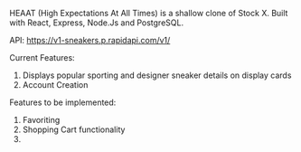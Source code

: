 HEAAT (High Expectations At All Times) is a shallow clone of Stock X. Built with React, Express, Node.Js and PostgreSQL.

API: https://v1-sneakers.p.rapidapi.com/v1/

Current Features:

1. Displays popular sporting and designer sneaker details on display cards
2. Account Creation

Features to be implemented:

1. Favoriting
2. Shopping Cart functionality
3.
